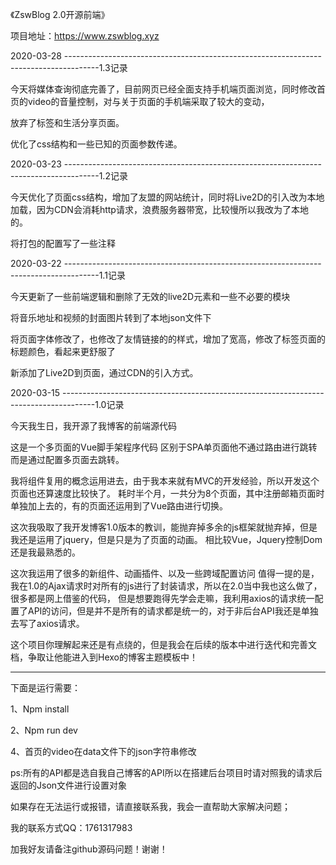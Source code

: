 《ZswBlog 2.0开源前端》

项目地址：https://www.zswblog.xyz

2020-03-28 --------------------------------------------------------------------------------------1.3记录

今天将媒体查询彻底完善了，目前网页已经全面支持手机端页面浏览，同时修改首页的video的音量控制，对与关于页面的手机端采取了较大的变动，

放弃了标签和生活分享页面。

优化了css结构和一些已知的页面参数传递。

2020-03-23 --------------------------------------------------------------------------------------1.2记录

今天优化了页面css结构，增加了友盟的网站统计，同时将Live2D的引入改为本地加载，因为CDN会消耗http请求，浪费服务器带宽，比较慢所以我改为了本地的。

将打包的配置写了一些注释

2020-03-22 --------------------------------------------------------------------------------------1.1记录

今天更新了一些前端逻辑和删除了无效的live2D元素和一些不必要的模块

将音乐地址和视频的封面图片转到了本地json文件下

将页面字体修改了，也修改了友情链接的的样式，增加了宽高，修改了标签页面的标题颜色，看起来更舒服了

新添加了Live2D到页面，通过CDN的引入方式。

2020-03-15 --------------------------------------------------------------------------------------1.0记录

今天我生日，我开源了我博客的前端源代码

这是一个多页面的Vue脚手架程序代码
区别于SPA单页面他不通过路由进行跳转而是通过配置多页面去跳转。

我将组件复用的概念运用进去，由于我本来就有MVC的开发经验，所以开发这个页面也还算速度比较快了。
耗时半个月，一共分为8个页面，其中注册邮箱页面时单独加上去的，有的页面还运用到了Vue路由进行切换。

这次我吸取了我开发博客1.0版本的教训，能抛弃掉多余的js框架就抛弃掉，但是我还是运用了jquery，但是只是为了页面的动画。
相比较Vue，Jquery控制Dom还是我最熟悉的。

这次我运用了很多的新组件、动画插件、以及一些跨域配置访问
值得一提的是，我在1.0的Ajax请求时对所有的js进行了封装请求，所以在2.0当中我也这么做了，很多都是网上借鉴的代码，
但是想要跑得先学会走嘛，我利用axios的请求统一配置了API的访问，但是并不是所有的请求都是统一的，对于非后台API我还是单独去写了axios请求。

这个项目你理解起来还是有点绕的，但是我会在后续的版本中进行迭代和完善文档，争取让他能进入到Hexo的博客主题模板中！

--------------------------------------------------------------------------------------------------------------

下面是运行需要：

1、Npm install

2、Npm run dev

4、首页的video在data文件下的json字符串修改


ps:所有的API都是选自我自己博客的API所以在搭建后台项目时请对照我的请求后返回的Json文件进行设置对象

如果存在无法运行或报错，请直接联系我，我会一直帮助大家解决问题；

我的联系方式QQ：1761317983

加我好友请备注github源码问题！谢谢！

